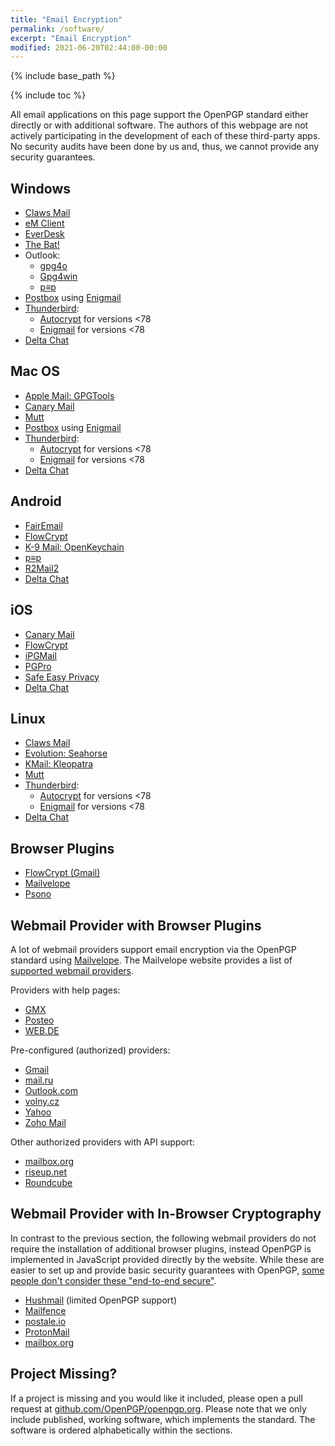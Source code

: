 ```yaml
---
title: "Email Encryption"
permalink: /software/
excerpt: "Email Encryption"
modified: 2021-06-20T02:44:00-00:00
---
```


{% include base_path %}

{% include toc %}

All email applications on this page support the OpenPGP standard either directly or with additional software.
The authors of this webpage are not actively participating in the development of each of these third-party apps.
No security audits have been done by us and, thus, we cannot provide any security guarantees.

## Windows

* [Claws Mail](/software/claws/)
* [eM Client](/software/emclient/)
* [EverDesk](/software/everdesk/)
* [The Bat!](/software/thebat/)
* Outlook:
  * [gpg4o](/software/gpg4o/)
  * [Gpg4win](/software/gpg4win/)
  * [p≡p](/software/pep/)
* [Postbox](/software/postbox/) using [Enigmail](/software/enigmail/)
* [Thunderbird](/software/thunderbird):
  * [Autocrypt](/software/autocrypt/) for versions <78
  * [Enigmail](/software/enigmail/) for versions <78
* [Delta Chat](/software/deltachat)


## Mac OS

* [Apple Mail: GPGTools](/software/gpgtools/)
* [Canary Mail](/software/canary-mail/)
* [Mutt](/software/mutt/)
* [Postbox](/software/postbox/) using [Enigmail](/software/enigmail/)
* [Thunderbird](/software/thunderbird):
  * [Autocrypt](/software/autocrypt/) for versions <78
  * [Enigmail](/software/enigmail/) for versions <78
* [Delta Chat](/software/deltachat)

## Android

* [FairEmail](/software/fairemail/)
* [FlowCrypt](/software/flowcrypt/)
* [K-9 Mail: OpenKeychain](/software/openkeychain/)
* [p≡p](/software/pep/)
* [R2Mail2](/software/r2mail2/)
* [Delta Chat](/software/deltachat)

## iOS

* [Canary Mail](/software/canary-mail/)
* [FlowCrypt](/software/flowcrypt/)
* [iPGMail](/software/ipgmail/)
* [PGPro](/software/pgpro/)
* [Safe Easy Privacy](/software/safe/)
* [Delta Chat](/software/deltachat)

## Linux

* [Claws Mail](/software/claws/)
* [Evolution: Seahorse](/software/seahorse/)
* [KMail: Kleopatra](/software/kleopatra/)
* [Mutt](/software/mutt/)
* [Thunderbird](/software/thunderbird):
  * [Autocrypt](/software/autocrypt/) for versions <78
  * [Enigmail](/software/enigmail/) for versions <78
* [Delta Chat](/software/deltachat)

## Browser Plugins

* [FlowCrypt (Gmail)](/software/flowcrypt/)
* [Mailvelope](/software/mailvelope/)
* [Psono](/software/psono/)

## Webmail Provider with Browser Plugins

A lot of webmail providers support email encryption via the OpenPGP standard using [Mailvelope](/software/mailvelope/).
The Mailvelope website provides a list of [supported webmail providers](https://www.mailvelope.com/en/faq#mailer_list).

Providers with help pages:

* [GMX](https://hilfe.gmx.net/sicherheit/pgp/mailvelope-installieren.html)
* [Posteo](https://posteo.de/hilfe/wie-installiere-ich-eine-ende-zu-ende-verschluesselung-pgp-im-browser)
* [WEB.DE](https://hilfe.web.de/sicherheit/pgp/index.html)

Pre-configured (authorized) providers:

* [Gmail](https://mail.google.com/)
* [mail.ru](https://mail.ru/)
* [Outlook.com](https://outlook.live.com/owa/)
* [volny.cz](https://volny.cz/)
* [Yahoo](https://login.yahoo.com/)
* [Zoho Mail](https://www.zoho.eu/mail/)

Other authorized providers with API support:

* [mailbox.org](https://mailbox.org/)
* [riseup.net](https://mail.riseup.net/)
* [Roundcube](https://roundcube.net/)

## Webmail Provider with In-Browser Cryptography

In contrast to the previous section, the following webmail providers do not require the installation of additional browser plugins, instead OpenPGP is implemented in JavaScript provided directly by the website.
While these are easier to set up and provide basic security guarantees with OpenPGP, [some people don't consider these "end-to-end secure"](https://tonyarcieri.com/whats-wrong-with-webcrypto).

* [Hushmail](https://www.hushmail.com/) (limited OpenPGP support)
* [Mailfence](https://www.mailfence.com/)
* [postale.io](https://postale.io/)
* [ProtonMail](https://protonmail.com/)
* [mailbox.org](https://mailbox.org/)

## Project Missing?

If a project is missing and you would like it included, please open a pull request at [github.com/OpenPGP/openpgp.org](https://github.com/OpenPGP/openpgp.org).
Please note that we only include published, working software, which implements the standard.
The software is ordered alphabetically within the sections.
